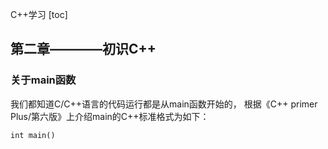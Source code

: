 C++学习
[toc]


## 第二章————初识C++

### 关于main函数
我们都知道C/C++语言的代码运行都是从main函数开始的，
根据《C++ primer Plus/第六版》上介绍main的C++标准格式为如下：
```
int main()
```







###